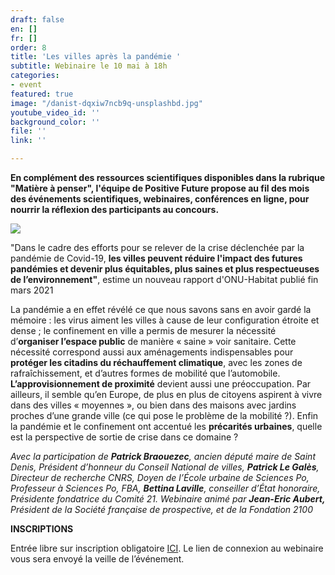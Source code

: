 ```yaml
---
draft: false
en: []
fr: []
order: 8
title: 'Les villes après la pandémie '
subtitle: Webinaire le 10 mai à 18h
categories:
- event
featured: true
image: "/danist-dqxiw7ncb9q-unsplashbd.jpg"
youtube_video_id: ''
background_color: ''
file: ''
link: ''

---
```

**En complément des ressources scientifiques disponibles dans la rubrique "Matière à penser", l'équipe de Positive Future propose au fil des mois des événements scientifiques, webinaires, conférences en ligne, pour nourrir la réflexion des participants au concours.**

![](/webinaire-10-05-2021.png)

"Dans le cadre des efforts pour se relever de la crise déclenchée par la pandémie de Covid-19, **les villes peuvent réduire l'impact des futures pandémies et devenir plus équitables, plus saines et plus respectueuses de l’environnement"**, estime un nouveau rapport d'ONU-Habitat publié fin mars 2021

La pandémie a en effet révélé ce que nous savons sans en avoir gardé la mémoire : les virus aiment les villes à cause de leur configuration étroite et dense ; le confinement en ville a permis de mesurer la nécessité d’**organiser l’espace public** de manière « saine » voir sanitaire. Cette nécessité correspond aussi aux aménagements indispensables pour **protéger les citadins du réchauffement climatique**, avec les zones de rafraîchissement, et d’autres formes de mobilité que l’automobile. **L’approvisionnement de proximité** devient aussi une préoccupation. Par ailleurs, il semble qu’en Europe, de plus en plus de citoyens aspirent à vivre dans des villes « moyennes », ou bien dans des maisons avec jardins proches d’une grande ville (ce qui pose le problème de la mobilité ?). Enfin la pandémie et le confinement ont accentué les **précarités urbaines**, quelle est la perspective de sortie de crise dans ce domaine ?

_Avec la participation de **Patrick Braouezec**, ancien député maire de Saint Denis, Président d’honneur du Conseil National de villes, **Patrick Le Galès**, Directeur de recherche CNRS, Doyen de l’École urbaine de Sciences Po, Professeur à Sciences Po, FBA, **Bettina Laville**, conseiller d’État honoraire, Présidente fondatrice du Comité 21. Webinaire animé par **Jean-Eric Aubert,** Président de la Société française de prospective, et de la Fondation 2100_

**INSCRIPTIONS**

Entrée libre sur inscription obligatoire [ICI](https://www.weezevent.com/webinaire-les-villes-apres-la-pandemie). Le lien de connexion au webinaire vous sera envoyé la veille de l’événement.
